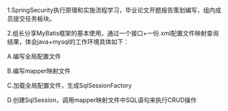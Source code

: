 1.SpringSecurity执行原理和实施流程学习，毕业论文开题报告策划编写，组内成员提交任务板块。

2.组长分享MyBatis框架的基本使用，通过一个接口+一份.xml配置文件映射查询结果，体会java+mysql的工作环境具体如下：

A.编写全局配置文件

B.编写mapper映射文件

C.加载全局配置文件，生成SqlSessionFactory

D.创建SqlSession，调用mapper映射文件中SQL语句来执行CRUD操作